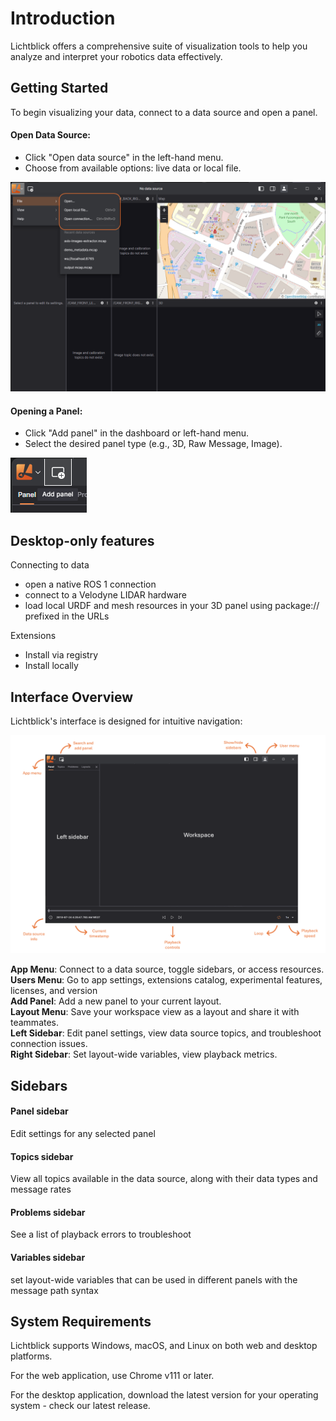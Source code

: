 # Introduction

Lichtblick offers a comprehensive suite of visualization tools to help you analyze and interpret your robotics data effectively.

## Getting Started

To begin visualizing your data, connect to a data source and open a panel.

#### Open Data Source:
* Click "Open data source" in the left-hand menu.
* Choose from available options: live data or local file.

![alt text](images/open-file.png)

#### Opening a Panel:
* Click "Add panel" in the dashboard or left-hand menu.
* Select the desired panel type (e.g., 3D, Raw Message, Image).

![alt text](images/add-panel.png)

## Desktop-only features

Connecting to data
* open a native ROS 1 connection
* connect to a Velodyne LIDAR hardware
* load local URDF and mesh resources in your 3D panel using package:// prefixed in the URLs

Extensions
* Install via registry
* Install locally 

## Interface Overview

Lichtblick's interface is designed for intuitive navigation:

![alt text](images/instructions-workspace.png)

**App Menu**: Connect to a data source, toggle sidebars, or access resources.<br>
**Users Menu**: Go to app settings, extensions catalog, experimental features, licenses, and version <br>
**Add Panel**: Add a new panel to your current layout.<br>
**Layout Menu**: Save your workspace view as a layout and share it with teammates.<br>
**Left Sidebar**: Edit panel settings, view data source topics, and troubleshoot connection issues.<br>
**Right Sidebar**: Set layout-wide variables, view playback metrics.<br>

## Sidebars

#### Panel sidebar
Edit settings for any selected panel

#### Topics sidebar
View all topics available in the data source, along with their data types and message rates

#### Problems sidebar
See a list of playback errors to troubleshoot

#### Variables sidebar
set layout-wide variables that can be used in different panels with the message path syntax

## System Requirements

Lichtblick supports Windows, macOS, and Linux on both web and desktop platforms.

For the web application, use Chrome v111 or later.

For the desktop application, download the latest version for your operating system - check our latest release.